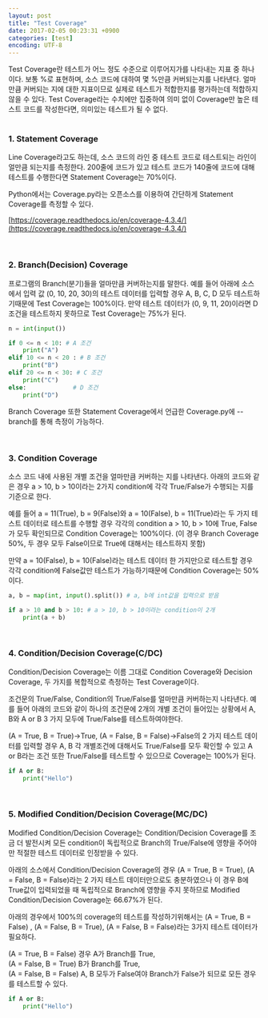 ```yaml
---
layout: post
title: "Test Coverage"
date: 2017-02-05 00:23:31 +0900
categories: [test]
encoding: UTF-8
---
```


Test Coverage란 테스트가 어느 정도 수준으로 이루어지가를 나타내는 지표 중 하나이다. 보통 %로 표현하며,
소스 코드에 대하여 몇 %만큼 커버되는지를 나타낸다. 얼마만큼 커버되는 지에 대한 지표이므로 실제로 테스트가
적합한지를 평가하는데 적합하지 않을 수 있다. Test Coverage라는 수치에만 집중하여 의미 없이 Coverage만
높은 테스트 코드를 작성한다면, 의미있는 테스트가 될 수 없다.
<br/>
<br/>


### 1. **Statement Coverage**

Line Coverage라고도 하는데, 소스 코드의 라인 중 테스트 코드로 테스트되는 라인이
얼만큼 되는지를 측정한다. 200줄에 코드가 있고 테스트 코드가 140줄에 코드에 대해 테스트를
수행한다면 Statement Coverage는 70%이다. 

Python에서는 Coverage.py라는 오픈소스를 이용하여 간단하게 Statement Coverage를
측정할 수 있다.

[https://coverage.readthedocs.io/en/coverage-4.3.4/](https://coverage.readthedocs.io/en/coverage-4.3.4/)

<br/>


### 2. **Branch(Decision) Coverage**

프로그램의 Branch(분기)들을 얼마만큼 커버하는지를 말한다. 예를 들어 아래에 소스에서
입력 값 (0, 10, 20, 30)의 테스트 데이터를 입력할 경우 A, B, C, D 모두 테스트하기때문에 Test Coverage는 100%이다.
만약 테스트 데이터가 (0, 9, 11, 20)이라면 D조건을 테스트하지 못하므로 Test Coverage는 75%가 된다.

```python
n = int(input())

if 0 <= n < 10: # A 조건
    print("A")
elif 10 <= n < 20 : # B 조건
    print("B")
elif 20 <= n < 30: # C 조건
    print("C")
else:             # D 조건
    print("D") 
```

Branch Coverage 또한 Statement Coverage에서 언급한 Coverage.py에 --branch를 통해
측정이 가능하다. 

<br/>

### 3. **Condition Coverage**

소스 코드 내에 사용된 개별 조건을 얼마만큼 커버하는 지를 나타낸다. 아래의 코드와 같은 경우
a > 10, b > 10이라는 2가지 condition에 각각 True/False가 수행되는 지를 기준으로 한다.

예를 들어 a = 11(True), b = 9(False)와 a = 10(False), b = 11(True)라는 
두 가지 테스트 데이터로 테스트를 수행할 경우 각각의 condition a > 10, b > 10에 True, False가
모두 확인되므로 Condition Coverage는 100%이다. (이 경우 Branch Coverage 50%, 두 경우 모두 False이므로
True에 대해서는 테스트하지 못함)

만약 a = 10(False), b = 10(False)라는 테스트 데이터 한 가지만으로 테스트할 경우
각각 condition에 False값만 테스트가 가능하기때문에 Condition Coverage는 50%이다.

```python
a, b = map(int, input().split()) # a, b에 int값을 입력으로 받음

if a > 10 and b > 10: # a > 10, b > 10이라는 condition이 2개
    print(a + b)
```

<br/>

### 4. **Condition/Decision Coverage(C/DC)**

Condition/Decision Coverage는 이름 그대로 Condition Coverage와 Decision Coverage, 두 가지를
복합적으로 측정하는 Test Coverage이다. 

조건문의 True/False, Condition의 True/False를 얼마만큼 커버하는지 나타낸다. 예를 들어
아래의 코드와 같이 하나의 조건문에 2개의 개별 조건이 들어있는 상황에서 
A, B와 A or B 3 가지 모두에 True/False를 테스트하여야한다. 

(A = True, B = True)->True, (A = False, B = False)->False의 2 가지
테스트 데이터를 입력할 경우 A, B 각 개별조건에 대해서도 True/False를 모두 확인할 수 있고
A or B라는 조건 또한 True/False를 테스트할 수 있으므로 Coverage는 100%가 된다.

```python
if A or B: 
    print("Hello")
```

<br/>

### 5. **Modified Condition/Decision Coverage(MC/DC)**

Modified Condition/Decision Coverage는 Condition/Decision Coverage를 조금 더
발전시켜 모든 condition이 독립적으로 Branch의 True/False에 영향을 주어야만 적절한
테스트 데이터로 인정받을 수 있다. 

아래의 소스에서 Condition/Decision Coverage의 경우 (A = True, B = True),
(A = False, B = False)라는 2 가지 테스트 데이터만으로도 충분하였으나 
이 경우 B에 True값이 입력되었을 때 독립적으로 Branch에 영향을 주지 못하므로 
Modified Condition/Decision Coverage눈 66.67%가 된다. 

아래의 경우에서 100%의 coverage의 테스트를 작성하기위해서는 (A = True, B = False)
, (A = False, B = True), (A = False, B = False)라는 3가지 테스트 데이터가
필요하다. 

(A = True, B = False) 경우 A가 Branch를 True,<br/>
(A = False, B = True) B가 Branch를 True,<br/>
(A = False, B = False) A, B 모두가 False여야 Branch가 False가 되므로 모든 경우를
테스트할 수 있다.

```python
if A or B: 
    print("Hello")
```





